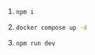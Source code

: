 1.  ```bash
    npm i
    ```

2.  ```bash
    docker compose up -d
    ```

3.  ```bash
    npm run dev
    ```
